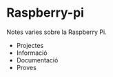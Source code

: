 # Raspberry-pi
Notes varies sobre la Raspberry Pi.
- Projectes
- Informació
- Documentació
- Proves
